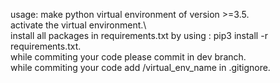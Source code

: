 usage:
 make python virtual environment of version >=3.5.\
 activate the virtual environment.\  
 install all packages in requirements.txt by using : pip3 install -r requirements.txt.\
 while commiting your code please commit in dev branch.\
 while commiting your code add /virtual_env_name in .gitignore. 

